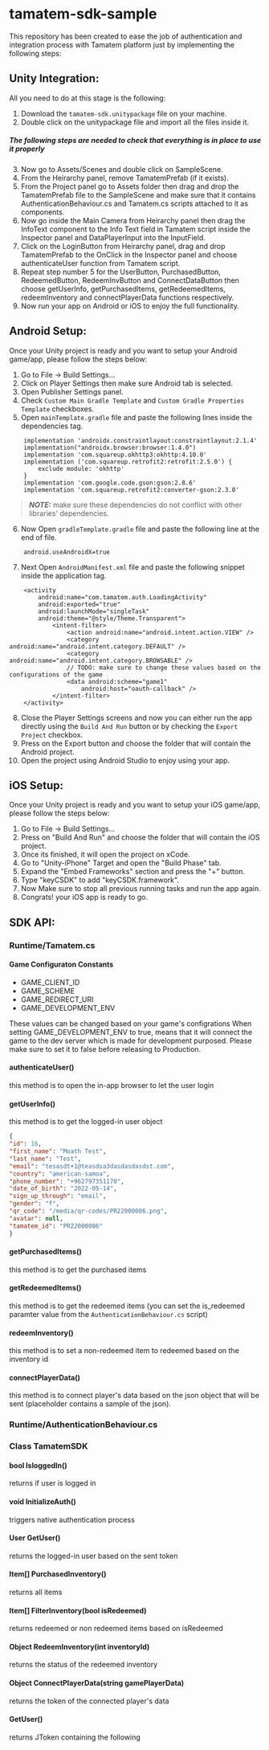 # tamatem-sdk-sample

This repository has been created to ease the job of authentication and integration process with Tamatem platform just by implementing the following steps:

## Unity Integration:
All you need to do at this stage is the following:
1. Download the `tamatem-sdk.unitypackage` file on your machine.
2. Double click on the unitypackage file and import all the files inside it.
##### The following steps are needed to check that everything is in place to use it properly
3. Now go to Assets/Scenes and double click on SampleScene.
4. From the Heirarchy panel, remove TamatemPrefab (if it exists).
5. From the Project panel go to Assets folder then drag and drop the TamatemPrefab file to the SampleScene and make sure that it contains AuthenticationBehaviour.cs and Tamatem.cs scripts attached to it as components.
6. Now go inside the Main Camera from Heirarchy panel then drag the InfoText component to the Info Text field in Tamatem script inside the Inspector panel and DataPlayerInput into the InputField.
7. Click on the LoginButton from Heirarchy panel, drag and drop TamatemPrefab to the OnClick in the Inspector panel and choose authenticateUser function from Tamatem script.
8. Repeat step number 5 for the UserButton, PurchasedButton, RedeemedButton, RedeemInvButton and ConnectDataButton then choose getUserInfo, getPurchasedItems, getRedeemedItems, redeemInventory and connectPlayerData functions respectively.
9. Now run your app on Android or iOS to enjoy the full functionality.

## Android Setup:

Once your Unity project is ready and you want to setup your Android game/app, please follow the steps below:
1. Go to File -> Build Settings...
2. Click on Player Settings then make sure Android tab is selected.
3. Open Publisher Settings panel.
4. Check `Custom Main Gradle Template` and `Custom Gradle Properties Template` checkboxes.
5. Open `mainTemplate.gradle` file and paste the following lines inside the dependencies tag.
```shell script
    implementation 'androidx.constraintlayout:constraintlayout:2.1.4'
    implementation("androidx.browser:browser:1.4.0")
    implementation 'com.squareup.okhttp3:okhttp:4.10.0'
    implementation ('com.squareup.retrofit2:retrofit:2.5.0') {
        exclude module: 'okhttp'
    }
    implementation 'com.google.code.gson:gson:2.8.6'
    implementation 'com.squareup.retrofit2:converter-gson:2.3.0'
```
> **_NOTE:_** make sure these dependencies do not conflict with other libraries' dependencies.
6. Now Open `gradleTemplate.gradle` file and paste the following line at the end of file.
```shell script
    android.useAndroidX=true
```
7. Next Open `AndroidManifest.xml` file and paste the following snippet inside the application tag.
```shell script
    <activity
        android:name="com.tamatem.auth.LoadingActivity"
        android:exported="true"
        android:launchMode="singleTask"
        android:theme="@style/Theme.Transparent">
            <intent-filter>
                <action android:name="android.intent.action.VIEW" />
                <category android:name="android.intent.category.DEFAULT" />
                <category android:name="android.intent.category.BROWSABLE" />
                // TODO: make sure to change these values based on the configurations of the game
                <data android:scheme="game1"
                    android:host="oauth-callback" />
            </intent-filter>
    </activity>
```
8. Close the Player Settings screens and now you can either run the app directly using the `Build And Run` button or by checking the `Export Project` checkbox.
9. Press on the Export button and choose the folder that will contain the Android project.
10. Open the project using Android Studio to enjoy using your app.


## iOS Setup:

Once your Unity project is ready and you want to setup your iOS game/app, please follow the steps below:
1. Go to File -> Build Settings...
2. Press on "Build And Run" and choose the folder that will contain the iOS project.
3. Once its finished, it will open the project on xCode.
4. Go to "Unity-iPhone" Target and open the "Build Phase" tab.
5. Expand the "Embed Frameworks" section and press the "+" button.
6. Type "keyCSDK" to add "keyCSDK.framework".
7. Now Make sure to stop all previous running tasks and run the app again.
8. Congrats! your iOS app is ready to go.


## SDK API:

### Runtime/Tamatem.cs

#### Game Configuraton Constants
- GAME_CLIENT_ID
- GAME_SCHEME
- GAME_REDIRECT_URI
- GAME_DEVELOPMENT_ENV

These values can be changed based on your game's configrations
When setting GAME_DEVELOPMENT_ENV to true, means that it will connect the game to the dev server which is made for development purposed. Please make sure to set it to false before releasing to Production.

#### authenticateUser()
this method is to open the in-app browser to let the user login

#### getUserInfo()
this method is to get the logged-in user object
```json
{
"id": 16,
"first_name": "Moath Test",
"last_name": "Test",
"email": "tesasdt+1@teasdsa3dasdasdasdst.com",
"country": "american-samoa",
"phone_number": "+962797351170",
"date_of_birth": "2022-05-14",
"sign_up_through": "email",
"gender": "f",
"qr_code": "/media/qr-codes/PR22000006.png",
"avatar": null,
"tamatem_id": "PR22000006"
}
```

#### getPurchasedItems()
this method is to get the purchased items

#### getRedeemedItems()
this method is to get the redeemed items (you can set the is_redeemed paramter value from the `AuthenticationBehaviour.cs` script)

#### redeemInventory()
this method is to set a non-redeemed item to redeemed based on the inventory id

#### connectPlayerData()
this method is to connect player's data based on the json object that will be sent (placeholder contains a sample of the json).


### Runtime/AuthenticationBehaviour.cs
### Class TamatemSDK

#### bool IsloggedIn()
returns if user is logged in
#### void InitializeAuth()
triggers native authentication process
#### User GetUser()
returns the logged-in user based on the sent token
#### Item[] PurchasedInventory()
returns all items
#### Item[] FilterInventory(bool isRedeemed)
returns redeemed or non redeemed items based on isRedeemed
#### Object RedeemInventory(int inventoryId)
returns the status of the redeemed inventory
#### Object ConnectPlayerData(string gamePlayerData)
returns the token of the connected player's data
#### GetUser()
returns JToken containing the following